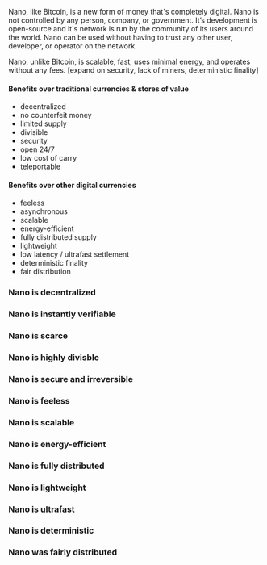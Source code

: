 Nano, like Bitcoin, is a new form of money that's completely digital. Nano is not controlled by any person, company, or government. It’s development is open-source and it's network is run by the community of its users around the world. Nano can be used without having to trust any other user, developer, or operator on the network.

Nano, unlike Bitcoin, is scalable, fast, uses minimal energy, and operates without any fees. [expand on security, lack of miners, deterministic finality]

#### Benefits over traditional currencies & stores of value

- decentralized
- no counterfeit money
- limited supply
- divisible
- security
- open 24/7
- low cost of carry
- teleportable

#### Benefits over other digital currencies

- feeless
- asynchronous
- scalable
- energy-efficient
- fully distributed supply
- lightweight
- low latency / ultrafast settlement
- deterministic finality
- fair distribution

### Nano is decentralized

### Nano is instantly verifiable

### Nano is scarce

### Nano is highly divisble

### Nano is secure and irreversible

### Nano is feeless

### Nano is scalable

### Nano is energy-efficient

### Nano is fully distributed

### Nano is lightweight

### Nano is ultrafast

### Nano is deterministic

### Nano was fairly distributed
